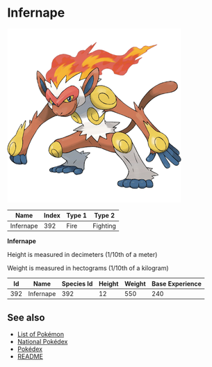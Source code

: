 # Infernape


![Infernape](images/392.png)

| **Name** | **Index** | **Type 1** | **Type 2** |
|----|----|----|----|
| Infernape | 392 | Fire | Fighting  |

**Infernape** 


Height is measured in decimeters (1/10th of a meter)

Weight is measured in hectograms (1/10th of a kilogram)

| **Id** | **Name** | **Species Id** | **Height** | **Weight** | **Base Experience** |
|--------|----------|----------------|------------|------------|---------------------|
| 392 | Infernape | 392 | 12 | 550 | 240 |


## See also

- [List of Pokémon](../pokemon.md)
- [National Pokédex](../national_pokedex.md)
- [Pokédex](../pokedex.md)
- [README](../README.md)

